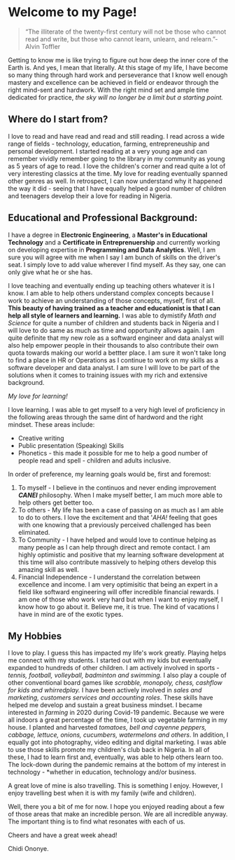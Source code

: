 # Welcome to my Page!

>“The illiterate of the twenty-first century will not be those who cannot read and write, but those who cannot learn, unlearn, and relearn.”- Alvin Toffler

Getting to know me is like trying to figure out how deep the inner core of the Earth is. And yes, I mean that literally. At this stage of my life, I have become so many thing through hard work and perseverance that I know well enough mastery and excellence can be achieved in field or endeavor through the right mind-sent and hardwork. With the right mind set and ample time dedicated for practice, *the sky will no longer be a limit but a starting point.* 

## Where do I start from?

I love to read and have read and read and still reading. I read across a wide range of fields - technology, education, farming, entrepreneuship and personal development. I started reading at a very young age and can remember vividly remember going to the library in my community as young as 5 years of age to read. I love the children's corner and read quite a lot of very interesting classics at the time. My love for reading eventually spanned other genres as well. In retrospect, I can now understand why it happened the way it did - seeing that I have equally helped a good number of children and teenagers develop their a love for reading in Nigeria.  

## Educational and Professional Background:
I have a degree in **Electronic Engineering**, a **Master's in Educational Technology** and a **Certificate in Entreprenuership** and currently working on developing expertise in **Programming and Data Analytics**. Well, I am sure you will agree with me when I say I am bunch of skills on the driver's seat. I simply love to add value wherever I find myself. As they say, one can only give what he or she has. 

I love teaching and eventually ending up teaching others whatever it is I know. I am able to help others understand complex concepts because I work to achieve an understanding of those concepts, myself, first of all. **This beauty of having trained as a teacher and educationist is that I can help all style of learners and learning.** I was able to dymistify *Math and Science* for quite a number of children and students back in Nigeria and I will love to do same as much as time and opportunity allows again. I am quite definite that my new role as a softward engineer and data analyst will also help empower people in their thousands to also contribute their own quota towards making our world a bettter place. I am sure it won't take long to find a place in HR or Operations as I continue to work on my skills as a software developer and data analyst. I am sure I will love to be part of the solutions when it comes to training issues with my rich and extensive background.  

*My love for learning!*

I love learning. I was able to get myself to a very high level of proficiency in the following areas through the same dint of hardword and the right mindset. These areas include:

- Creative writing
- Public presentation (Speaking) Skills
- Phonetics - this made it possible for me to help a good number of people read and spell - children and adults inclusive. 
 

In order of preference, my learning goals would be, first and foremost:

1. To myself - I believe in the continuos and never ending improvement ***CANEI*** philosophy. When I make myself better, I am much more able to help others get better too. 
2. To others - My life has been a case of passing on as much as I am able to do to others. I love the excitement and that '*AHA!* feeling that goes with one knowing that a previously perceived challenged has been eliminated. 
3. To Community - I have helped and would love to continue helping as many people as I can help through direct and remote contact. I am highly optimistic and positive that my learning software development at this time will also contribute massively to helping others develop this amazing skill as well.  
4. Financial Independence - I understand the correlation between excellence and income. I am very optimisitic that being an expert in a field like softward engineering will offer incredible financial rewards. I am one of those who work very hard but when I want to enjoy myself, I know how to go about it. Believe me, it is true. The kind of vacations I have in mind are of the exotic types.  

## My Hobbies

I love to play. I guess this has impacted my life's work greatly. Playing helps me connect with my students. I started out with my kids but eventually expanded to hundreds of other children. I am actively involved in sports - *tennis, football, volleyball, badminton and swimming.* I also play a couple of other  conventional board games like *scrabble, monopoly, chess, cashflow for kids and whirredplay.* I have been actively involved in *sales and marketing, customers services and accounting roles*. These skills have helped me develop and sustain a great business mindset. I became interested in *farming* in 2020 during Covid-19 pandemic. Because we were all indoors a great percentage of the time, I took up vegetable farming in my house. I planted and harvested *tomatoes, bell and cayenne peppers, cabbage, lettuce, onions, cucumbers, watermelons and others*. In addition, I equally got into photography, video editing and digital marketing. I was able to use those skills promote my children's club back in Nigeria. In all of these, I had to learn first and, eventually, was able to help others learn too. The lock-down during the pandemic remains at the bottom of my interest in technology - *whether in education, technology and/or business.   

A great love of mine is also travelling. This is something I enjoy. However, I enjoy travelling best when it is with my family (wife and children).


Well, there you a bit of me for now. I hope you enjoyed reading about a few of those areas that make an incredible person. We are all incredible anyway. The important thing is to find what resonates with each of us. 

Cheers and have a great week ahead!

Chidi Ononye. 
